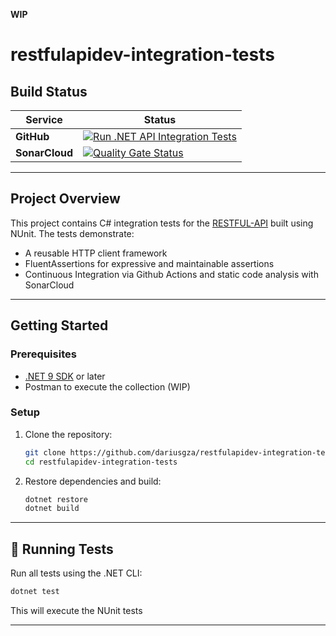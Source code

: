 
**WIP**
# restfulapidev-integration-tests

## Build Status

| Service        | Status                                                                                                                                                                                                                                                 |
| -------------- | ------------------------------------------------------------------------------------------------------------------------------------------------------------------------------------------------------------------------------------------------------ |
| **GitHub**     | [![Run .NET API Integration Tests](https://github.com/dariusgza/restfulapidev-integration-tests/actions/workflows/run-tests.yml/badge.svg)](https://github.com/dariusgza/restfulapidev-integration-tests/actions/workflows/run-tests.yml)
| **SonarCloud** | [![Quality Gate Status](https://sonarcloud.io/api/project_badges/measure?project=dariusgza_restfulapidev-integration-tests&metric=alert_status)](https://sonarcloud.io/summary/new_code?id=dariusgza_restfulapidev-integration-tests)  

---

## Project Overview

This project contains C# integration tests for the [RESTFUL-API](https://restful-api.dev/) built using NUnit. The tests demonstrate:

- A reusable HTTP client framework
- FluentAssertions for expressive and maintainable assertions
- Continuous Integration via Github Actions and static code analysis with SonarCloud

---

## Getting Started

### Prerequisites
- [.NET 9 SDK](https://dotnet.microsoft.com/en-us/download/dotnet/9.0) or later
- Postman to execute the collection (WIP)

### Setup

1. Clone the repository:
    ```bash
    git clone https://github.com/dariusgza/restfulapidev-integration-tests.git
    cd restfulapidev-integration-tests
    ```
2. Restore dependencies and build:
   ```bash
   dotnet restore
   dotnet build
   ```

---

## 🚀 Running Tests

Run all tests using the .NET CLI:

```bash
dotnet test
```

This will execute the NUnit tests

---